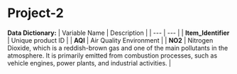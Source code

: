 # Project-2

**Data Dictionary:**
| Variable Name | Description |
| --- | --- |
| **Item_Identifier** | Unique product ID |
| **AQI** | Air Quality Environment |
| **NO2** | Nitrogen Dioxide, which is a reddish-brown gas and one of the main pollutants in the atmosphere. It is primarily emitted from combustion processes, such as vehicle engines, power plants, and industrial activities. |
